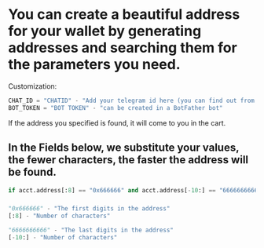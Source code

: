 # You can create a beautiful address for your wallet by generating addresses and searching them for the parameters you need.

Customization:
````python
CHAT_ID = "CHATID" - "Add your telegram id here (you can find out from the bot) @getmyid_bot"
BOT_TOKEN = "BOT TOKEN" - "can be created in a BotFather bot"
````
If the address you specified is found, it will come to you in the cart.


## In the Fields below, we substitute your values, the fewer characters, the faster the address will be found.
````python
if acct.address[:8] == "0x666666" and acct.address[-10:] == "6666666666":
````
###
````python
"0x666666" - "The first digits in the address"
[:8] - "Number of characters"
````
````python
"6666666666" - "The last digits in the address"
[-10:] - "Number of characters"
````
